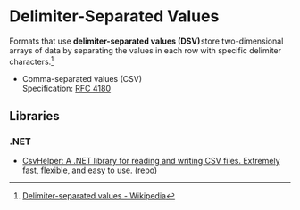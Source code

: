 # Delimiter-Separated Values
Formats that use **delimiter-separated values (DSV)** store two-dimensional arrays of data by separating the values in each row with specific delimiter characters.[^wiki]

- Comma-separated values (CSV)  
  Specification: [RFC 4180](https://www.rfc-editor.org/rfc/rfc4180.html)

[^wiki]: [Delimiter-separated values - Wikipedia](https://en.wikipedia.org/wiki/Delimiter-separated_values)

## Libraries
### .NET
- [CsvHelper: A .NET library for reading and writing CSV files. Extremely fast, flexible, and easy to use.](https://joshclose.github.io/CsvHelper/) ([repo](https://github.com/JoshClose/CsvHelper))